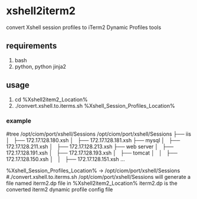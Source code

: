 # xshell2iterm2

convert Xshell session profiles to iTerm2 Dynamic Profiles tools


## requirements

1. bash
2. python, python jinja2


## usage

1. cd %Xshell2item2_Location%
2. ./convert.xshell.to.iterms.sh %Xshell_Session_Profiles_Location%

### example

#tree /opt/ciom/port/xshell/Sessions
/opt/ciom/port/xshell/Sessions
├── iis
│   ├── 172.17.128.180.xsh
│   ├── 172.17.128.181.xsh
├── mysql
│   ├── 172.17.128.211.xsh
│   ├── 172.17.128.213.xsh
├── web server
│   ├── 172.17.128.191.xsh
│   ├── 172.17.128.193.xsh
│   ├── tomcat
│   │   ├── 172.17.128.150.xsh
│   │   ├── 172.17.128.151.xsh
...

%Xshell_Session_Profiles_Location% -> /opt/ciom/port/xshell/Sessions
#./convert.xshell.to.iterms.sh /opt/ciom/port/xshell/Sessions
will generate a file named iterm2.dp file in %Xshell2item2_Location%
iterm2.dp is the converted iterm2 dynamic profile config file